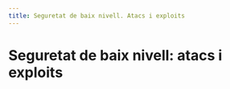 ```yaml
---
title: Seguretat de baix nivell. Atacs i exploits
---
```


# Seguretat de baix nivell: atacs i exploits
